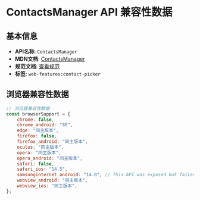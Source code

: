 # ContactsManager API 兼容性数据

## 基本信息

- **API名称**: `ContactsManager`
- **MDN文档**: [ContactsManager](https://developer.mozilla.org/docs/Web/API/ContactsManager)
- **规范文档**: [查看规范](https://w3c.github.io/contact-picker/#contacts-manager)
- **标签**: `web-features:contact-picker`

## 浏览器兼容性数据

```javascript
// 浏览器兼容性数据
const browserSupport = {
    chrome: false,
    chrome_android: "80",
    edge: "同主版本",
    firefox: false,
    firefox_android: "同主版本",
    oculus: "同主版本",
    opera: "同主版本",
    opera_android: "同主版本",
    safari: false,
    safari_ios: "14.5",
    samsunginternet_android: "14.0", // This API was exposed but failed upon opening a contact selector.,
    webview_android: "同主版本",
    webview_ios: "同主版本",
};

```

